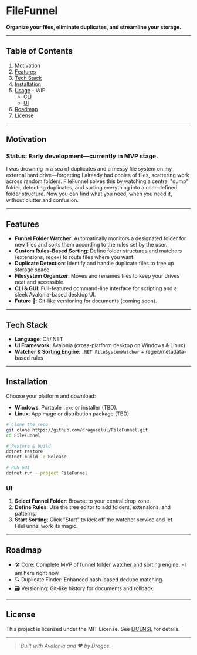 # FileFunnel

**Organize your files, eliminate duplicates, and streamline your storage.**

---

## Table of Contents

1. [Motivation](#motivation)
2. [Features](#features)
3. [Tech Stack](#tech-stack)
4. [Installation](#installation)
5. [Usage](#usage) - WIP
   - [CLI](#cli)
   - [UI](#ui)
6. [Roadmap](#roadmap)
7. [License](#license)

---

## Motivation

### **Status**: Early development—currently in MVP stage.

I was drowning in a sea of duplicates and a messy file system on my external hard drive—forgetting I already had copies of files, scattering work across random folders. FileFunnel solves this by watching a central "dump" folder, detecting duplicates, and sorting everything into a user-defined folder structure. Now you can find what you need, when you need it, without clutter and confusion.

---

## Features

- **Funnel Folder Watcher**: Automatically monitors a designated folder for new files and sorts them according to the rules set by the user.
- **Custom Rules-Based Sorting**: Define folder structures and matchers (extensions, regex) to route files where you want.
- **Duplicate Detection**: Identify and handle duplicate files to free up storage space.
- **Filesystem Organizer**: Moves and renames files to keep your drives neat and accessible.
- **CLI & GUI**: Full-featured command-line interface for scripting and a sleek Avalonia-based desktop UI.
- **Future 🎯**: Git-like versioning for documents (coming soon).

---

## Tech Stack

- **Language**: C#/.NET
- **UI Framework**: Avalonia (cross-platform desktop on Windows & Linux)
- **Watcher & Sorting Engine**: `.NET FileSystemWatcher` + regex/metadata-based rules

---

## Installation

Choose your platform and download:

- **Windows**: Portable `.exe` or installer (TBD).
- **Linux**: AppImage or distribution package (TBD).

```bash
# Clone the repo
git clone https://github.com/dragoselul/FileFunnel.git
cd FileFunnel

# Restore & build
dotnet restore
dotnet build -c Release

# RUN GUI
dotnet run --project FileFunnel
```
### UI

1. **Select Funnel Folder**: Browse to your central drop zone.  
2. **Define Rules**: Use the tree editor to add folders, extensions, and patterns.  
3. **Start Sorting**: Click "Start" to kick off the watcher service and let FileFunnel work its magic.

---

## Roadmap

- 🛠️ Core: Complete MVP of funnel folder watcher and sorting engine. - I am here right now 
- 🔍 Duplicate Finder: Enhanced hash-based dedupe matching.  
- 🗃️ Versioning: Git-like history for documents and rollback.  

---

## License

This project is licensed under the MIT License. See [LICENSE](LICENSE) for details.

---

> *Built with Avalonia and ❤️ by Dragos.*
